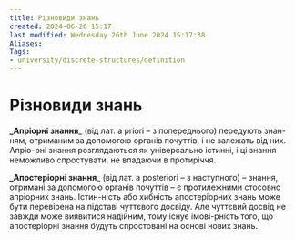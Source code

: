 ```yaml
---
title: Різновиди знань
created: 2024-06-26 15:17
last modified: Wednesday 26th June 2024 15:17:38
Aliases:
Tags:
- university/discrete-structures/definition
---
```

# Різновиди знань

**_Апріорні знання**_ (від лат. a priori – з попереднього) передують знан-ням, отриманим за допомогою органів почуттів, і не залежать від них. Апріо-рні знання розглядаються як універсально істинні, і ці знання неможливо спростувати, не впадаючи в протиріччя.

**_Апостеріорні знання**_ (від лат. a posteriori – з наступного) – знання, отримані за допомогою органів почуттів – є протилежними стосовно апріорних знань. Істин-ність або хибність апостеріорних знань може бути перевірена на підставі чуттєвого досвіду. Але чуттєвий досвід не завжди може виявитися надійним, тому існує імові-рність того, що апостеріорні знання будуть спростовані на основі нових знань.
